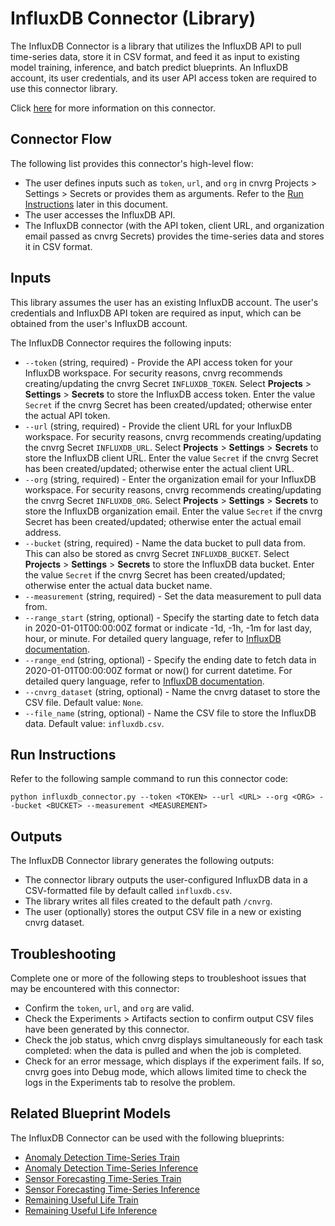 # InfluxDB Connector (Library)
The InfluxDB Connector is a library that utilizes the InfluxDB API to pull time-series data, store it in CSV format, and feed it as input to existing model training, inference, and batch predict blueprints. An InfluxDB account, its user credentials, and its user API access token are required to use this connector library.

Click [here](https://github.com/cnvrg/data-connectors/tree/influxdb_connector) for more information on this connector.

## Connector Flow
The following list provides this connector's high-level flow:
- The user defines inputs such as `token`, `url`, and `org` in cnvrg Projects > Settings > Secrets or provides them as arguments. Refer to the [Run Instructions](#run-instructions) later in this document.
- The user accesses the InfluxDB API.
- The InfluxDB connector (with the API token, client URL, and organization email passed as cnvrg Secrets) provides the time-series data and stores it in CSV format.

## Inputs
This library assumes the user has an existing InfluxDB account. The user's credentials and InfluxDB API token are required as input, which can be obtained from the user's InfluxDB account.

The InfluxDB Connector requires the following inputs:
- `--token` (string, required) - Provide the API access token for your InfluxDB workspace. For security reasons, cnvrg recommends creating/updating the cnvrg Secret `INFLUXDB_TOKEN`. Select **Projects** > **Settings** > **Secrets** to store the InfluxDB access token. Enter the value `Secret` if the cnvrg Secret has been created/updated; otherwise enter the actual API token.
- `--url` (string, required) - Provide the client URL for your InfluxDB workspace. For security reasons, cnvrg recommends creating/updating the cnvrg Secret `INFLUXDB_URL`. Select **Projects** > **Settings** > **Secrets** to store the InfluxDB client URL. Enter the value `Secret` if the cnvrg Secret has been created/updated; otherwise enter the actual client URL.
- `--org` (string, required) - Enter the organization email for your InfluxDB workspace. For security reasons, cnvrg recommends creating/updating the cnvrg Secret `INFLUXDB_ORG`. Select **Projects** > **Settings** > **Secrets** to store the InfluxDB organization email. Enter the value `Secret` if the cnvrg Secret has been created/updated; otherwise enter the actual email address.
- `--bucket` (string, required) - Name the data bucket to pull data from. This can also be stored as cnvrg Secret `INFLUXDB_BUCKET`. Select **Projects** > **Settings** > **Secrets** to store the InfluxDB data bucket. Enter the value `Secret` if the cnvrg Secret has been created/updated; otherwise enter the actual data bucket name.
- `--measurement` (string, required) - Set the data measurement to pull data from.
- `--range_start` (string, optional) - Specify the starting date to fetch data in 2020-01-01T00:00:00Z format or indicate -1d, -1h, -1m for last day, hour, or minute. For detailed query language, refer to [InfluxDB documentation](https://docs.influxdata.com/influxdb/cloud/query-data/flux/Default).
- `--range_end` (string, optional) - Specify the ending date to fetch data in 2020-01-01T00:00:00Z format or now() for current datetime. For detailed query language, refer to [InfluxDB documentation](https://docs.influxdata.com/influxdb/cloud/query-data/flux/Default).
- `--cnvrg_dataset` (string, optional) - Name the cnvrg dataset to store the CSV file. Default value: `None`.
- `--file_name` (string, optional) - Name the CSV file to store the InfluxDB data. Default value: `influxdb.csv`.

## Run Instructions
Refer to the following sample command to run this connector code:

```
python influxdb_connector.py --token <TOKEN> --url <URL> --org <ORG> --bucket <BUCKET> --measurement <MEASUREMENT>
```

## Outputs
The InfluxDB Connector library generates the following outputs:
- The connector library outputs the user-configured InfluxDB data in a CSV-formatted file by default called `influxdb.csv`.
- The library writes all files created to the default path `/cnvrg`.
- The user (optionally) stores the output CSV file in a new or existing cnvrg dataset.

## Troubleshooting
Complete one or more of the following steps to troubleshoot issues that may be encountered with this connector:
- Confirm the `token`, `url`, and `org` are valid.
- Check the Experiments > Artifacts section to confirm output CSV files have been generated by this connector.
- Check the job status, which cnvrg displays simultaneously for each task completed: when the data is pulled and when the job is completed.
- Check for an error message, which displays if the experiment fails. If so, cnvrg goes into Debug mode, which allows limited time to check the logs in the Experiments tab to resolve the problem.

## Related Blueprint Models
The InfluxDB Connector can be used with the following blueprints:
- [Anomaly Detection Time-Series Train](https://metacloud.staging-cloud.cnvrg.io/marketplace/blueprints/adts-training)
- [Anomaly Detection Time-Series Inference](https://metacloud.staging-cloud.cnvrg.io/marketplace/blueprints/adts-inference)
- [Sensor Forecasting Time-Series Train](link)
- [Sensor Forecasting Time-Series Inference](link)
- [Remaining Useful Life Train](link)
- [Remaining Useful Life Inference](link)
